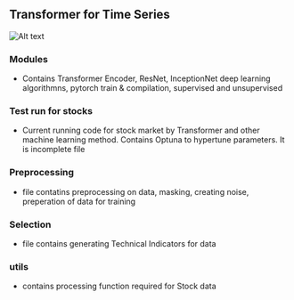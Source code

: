 ## Transformer for Time Series

![Alt text](./Users/abhijitdeshpande/Downloads/0*CHbkzNNYom6oLjq5.jpg?raw=true "Title")

### Modules 
- Contains Transformer Encoder, ResNet, InceptionNet deep learning algorithmns, pytorch train & compilation, supervised and unsupervised 


### Test run for stocks 
- Current running code for stock market by Transformer and other machine learning method. Contains Optuna to hypertune parameters.
It is incomplete file


### Preprocessing 
- file contatins preprocessing on data, masking, creating noise, preperation of data for training


### Selection 
- file contains generating Technical Indicators for data


### utils 
- contains processing function required for Stock data
